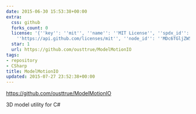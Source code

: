 ```yaml
---
date: 2015-06-30 15:53:38+00:00
extra:
  css: github
  forks_count: 0
  license: '{''key'': ''mit'', ''name'': ''MIT License'', ''spdx_id'': ''MIT'', ''url'':
    ''https://api.github.com/licenses/mit'', ''node_id'': ''MDc6TGljZW5zZTEz''}'
  star: 1
  url: https://github.com/ousttrue/ModelMotionIO
tags:
- repository
- CSharp
title: ModelMotionIO
updated: 2015-07-27 23:52:38+00:00
---
```


<https://github.com/ousttrue/ModelMotionIO>

3D model utility for C#
